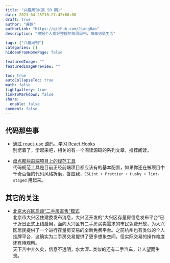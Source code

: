 ```yaml
---
title: "兴趣周刊(第 50 期)"
date: 2023-04-25T10:27:42+08:00
draft: true
author: "酱鲍"
authorLink: "https://github.com/JiangBao"
description: "根据个人爱好整理的每周周刊，简单记录生活"

tags: ["兴趣周刊"]
categories: []
hiddenFromHomePage: false

featuredImage: ""
featuredImagePreview: ""

toc: true
autoCollapseToc: true
math: false
lightgallery: true
linkToMarkdown: false
share:
  enable: false
comment: false
---
```


<!--more-->

## 代码那些事
* [通过 react-use 源码，学习 React Hooks](https://juejin.cn/post/7216357824882884667)  
别愣着了，学起来吧，相关的有一个阅读源码的系列文章，推荐阅读。

* [盘点那些前端项目上的规范工具](https://juejin.cn/post/7218915344131850295)  
代码规范工具是目前正经前端项目都应该有的基本配置，如果你还在被项目中千奇百怪的代码风格折磨，答应我，`ESLint + Prettier + Husky + lint-staged` 用起来。

## 其它的关注
* [北京大兴区启动“二手房直售”模式](https://www.cls.cn/detail/1331887)  
北京市大兴区住建委发布消息，大兴区开发的“大兴区存量房信息发布平台”已于近日正式上线启用，面向大兴区有二手房买卖需求的市民免费开放，为大兴区居民提供了一个进行存量房交易的全新免费平台。之前杭州也有类似的个人挂牌平台，这确实为二手房交易提供了更多想象空间，但实际交易的操作难度还有待观察。  
天下苦中介久矣，信息不透明，水太深...类似的还有二手汽车，让人望而生畏。
